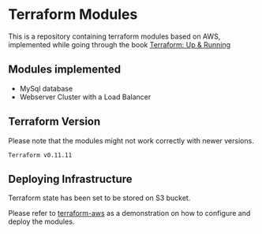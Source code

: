 # Terraform Modules

This is a repository containing terraform modules based on AWS, implemented while going through the book [Terraform: Up & Running](https://www.terraformupandrunning.com/)

## Modules implemented

* MySql database
* Webserver Cluster with a Load Balancer


## Terraform Version

Please note that the modules might not work correctly with newer versions.

```
Terraform v0.11.11
```

## Deploying Infrastructure

Terraform state has been set to be stored on S3 bucket.

Please refer to [terraform-aws](https://github.com/marnas/terraform-aws) as a demonstration on how to configure and deploy the modules.
